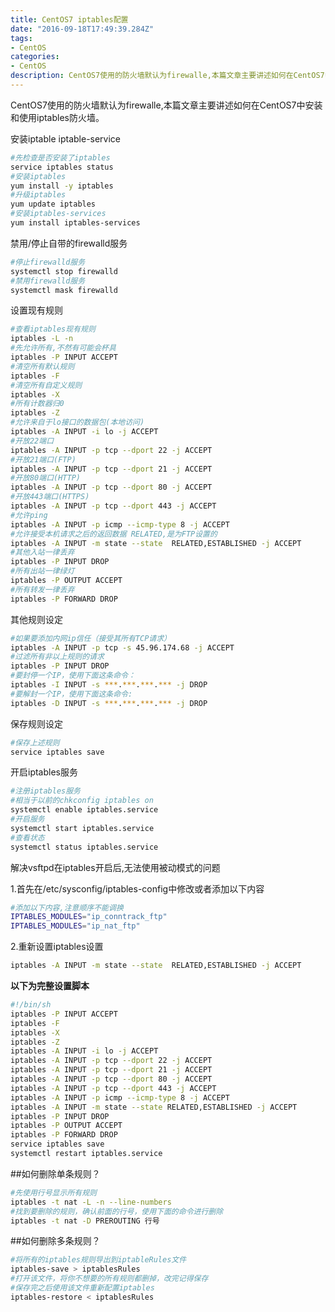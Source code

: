 ```yaml
---
title: CentOS7 iptables配置
date: "2016-09-18T17:49:39.284Z"
tags: 
- CentOS
categories: 
- CentOS
description: CentOS7使用的防火墙默认为firewalle,本篇文章主要讲述如何在CentOS7中安装和使用iptables防火墙。
---
```


CentOS7使用的防火墙默认为firewalle,本篇文章主要讲述如何在CentOS7中安装和使用iptables防火墙。

安装iptable iptable-service

```bash
#先检查是否安装了iptables
service iptables status
#安装iptables
yum install -y iptables
#升级iptables
yum update iptables 
#安装iptables-services
yum install iptables-services
```
禁用/停止自带的firewalld服务

```bash
#停止firewalld服务
systemctl stop firewalld
#禁用firewalld服务
systemctl mask firewalld
```

设置现有规则

```bash
#查看iptables现有规则
iptables -L -n
#先允许所有,不然有可能会杯具
iptables -P INPUT ACCEPT
#清空所有默认规则
iptables -F
#清空所有自定义规则
iptables -X
#所有计数器归0
iptables -Z
#允许来自于lo接口的数据包(本地访问)
iptables -A INPUT -i lo -j ACCEPT
#开放22端口
iptables -A INPUT -p tcp --dport 22 -j ACCEPT
#开放21端口(FTP)
iptables -A INPUT -p tcp --dport 21 -j ACCEPT
#开放80端口(HTTP)
iptables -A INPUT -p tcp --dport 80 -j ACCEPT
#开放443端口(HTTPS)
iptables -A INPUT -p tcp --dport 443 -j ACCEPT
#允许ping
iptables -A INPUT -p icmp --icmp-type 8 -j ACCEPT
#允许接受本机请求之后的返回数据 RELATED,是为FTP设置的
iptables -A INPUT -m state --state  RELATED,ESTABLISHED -j ACCEPT
#其他入站一律丢弃
iptables -P INPUT DROP
#所有出站一律绿灯
iptables -P OUTPUT ACCEPT
#所有转发一律丢弃
iptables -P FORWARD DROP
```
其他规则设定

```bash
#如果要添加内网ip信任（接受其所有TCP请求）
iptables -A INPUT -p tcp -s 45.96.174.68 -j ACCEPT
#过滤所有非以上规则的请求
iptables -P INPUT DROP
#要封停一个IP，使用下面这条命令：
iptables -I INPUT -s ***.***.***.*** -j DROP
#要解封一个IP，使用下面这条命令:
iptables -D INPUT -s ***.***.***.*** -j DROP
```
保存规则设定

```bash
#保存上述规则
service iptables save
```
开启iptables服务 

```bash
#注册iptables服务
#相当于以前的chkconfig iptables on
systemctl enable iptables.service
#开启服务
systemctl start iptables.service
#查看状态
systemctl status iptables.service
```

解决vsftpd在iptables开启后,无法使用被动模式的问题

1.首先在/etc/sysconfig/iptables-config中修改或者添加以下内容

```bash
#添加以下内容,注意顺序不能调换
IPTABLES_MODULES="ip_conntrack_ftp"
IPTABLES_MODULES="ip_nat_ftp"
```
2.重新设置iptables设置

```bash
iptables -A INPUT -m state --state  RELATED,ESTABLISHED -j ACCEPT
```

**以下为完整设置脚本**
```bash
#!/bin/sh
iptables -P INPUT ACCEPT
iptables -F
iptables -X
iptables -Z
iptables -A INPUT -i lo -j ACCEPT
iptables -A INPUT -p tcp --dport 22 -j ACCEPT
iptables -A INPUT -p tcp --dport 21 -j ACCEPT
iptables -A INPUT -p tcp --dport 80 -j ACCEPT
iptables -A INPUT -p tcp --dport 443 -j ACCEPT
iptables -A INPUT -p icmp --icmp-type 8 -j ACCEPT
iptables -A INPUT -m state --state RELATED,ESTABLISHED -j ACCEPT
iptables -P INPUT DROP
iptables -P OUTPUT ACCEPT
iptables -P FORWARD DROP
service iptables save
systemctl restart iptables.service
```

##如何删除单条规则？
```bash
#先使用行号显示所有规则
iptables -t nat -L -n --line-numbers
#找到要删除的规则，确认前面的行号，使用下面的命令进行删除
iptables -t nat -D PREROUTING 行号
```

##如何删除多条规则？
```bash
#将所有的iptables规则导出到iptableRules文件
iptables-save > iptablesRules
#打开该文件，将你不想要的所有规则都删掉，改完记得保存
#保存完之后使用该文件重新配置iptables
iptables-restore < iptablesRules
```

